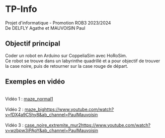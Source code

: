 # TP-Info
Projet d'informatique - Promotion ROB3 2023/2024
<br>De DELFLY Agathe et MAUVOISIN Paul<br>

## Objectif principal
<h>Coder un robot en Arduino sur CoppeliaSim avec HoRoSim.</h>
<br>Ce robot se trouve dans un labyrinthe quadrillé et a pour objectif de trouver la case noire, puis de retourner sur la case rouge de départ.</br>

## Exemples en vidéo
<br> Vidéo 1 : [maze_normal1](https://www.youtube.com/watch?v=HaleZ_vFznU&ab_channel=PaulMauvoisin) </br>
<br> Vidéo 2 : [maze_big](https://www.youtube.com/watch?v=fDX4a9C5hy8&ab_channel=PaulMauvoisin)https://www.youtube.com/watch?v=fDX4a9C5hy8&ab_channel=PaulMauvoisin </br>
<br> Vidéo 3 : [case_noire_extremite_mur2](https://www.youtube.com/watch?v=wzbpw3iPApY&ab_channel=PaulMauvoisin)https://www.youtube.com/watch?v=wzbpw3iPApY&ab_channel=PaulMauvoisin </br>

